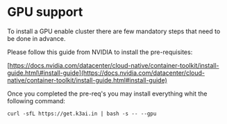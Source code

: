 # GPU support

To install a GPU enable cluster there are few mandatory steps that need to be done in advance.

Please follow this guide from NVIDIA to install the pre-requisites:

[https://docs.nvidia.com/datacenter/cloud-native/container-toolkit/install-guide.html\#install-guide](https://docs.nvidia.com/datacenter/cloud-native/container-toolkit/install-guide.html#install-guide)

Once you completed the pre-req's you may install everything whit the following command:

```text
curl -sfL https://get.k3ai.in | bash -s -- --gpu
```


